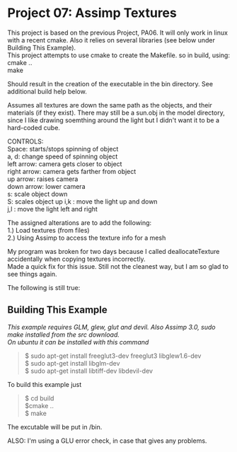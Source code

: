 Project 07: Assimp Textures
========================================
This project is based on the previous Project, PA06. It will only work in linux with a recent cmake. Also it relies on several libraries (see below under Building This Example).   
This project attempts to use cmake to create the Makefile. so in build, using:    
   cmake ..    
   make    
      
Should result in the creation of the executable in the bin directory. See additional build help below.    

Assumes all textures are down the same path as the objects, and their materials (if they exist).
There may still be a sun.obj in the model directory, since I like drawing soemthing around the light 
but I didn't want it to be a hard-coded cube.
   
CONTROLS:     
Space: starts/stops spinning of object    
a, d: change speed of spinning object    
left arrow: camera gets closer to object    
right arrow: camera gets farther from object    
up arrow: raises camera    
down arrow: lower camera    
s: scale object down    
S: scales object up
i,k : move the light up and down    
j,l : move the light left and right       
    
The assigned alterations are to add the following:    
1.) Load textures (from files)    
2.) Using Assimp to access the texture info for a mesh   
    
My program was broken for two days because I called deallocateTexture accidentally when copying textures incorrectly.    
Made a quick fix for this issue. Still not the cleanest way, but I am so glad to see things again.   
    
The following is still true:    
    
Building This Example    
---------------------    
    
*This example requires GLM, glew, glut and devil. Also Assimp 3.0, sudo make installed from the src download.*    
*On ubuntu it can be installed with this command*    
    
   >$ sudo apt-get install freeglut3-dev freeglut3 libglew1.6-dev    
   >$ sudo apt-get install libglm-dev    
   >$ sudo apt-get install libtiff-dev libdevil-dev   
    
To build this example just     
    
   >$ cd build    
   >$cmake ..    
   >$ make     
    
The excutable will be put in /bin.    
    
ALSO: I'm using a GLU error check, in case that gives any problems.   
